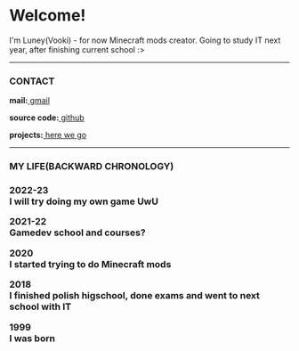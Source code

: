 <h1>Welcome!</h1>
<p>I'm Luney(Vooki) - for now Minecraft mods creator. Going to study IT next year, after finishing current school :></p>

<hr>

<h3>CONTACT</h3>
  <p><b>mail:</b><a href="mailto:leafinkek@gmail.com"> gmail</a></p>
  <p><b>source code:</b><a href="https://github.com/Vooki"> github</a></p>
  <p><b>projects:</b><a href="/projects"> here we go</a></p>
  
<hr>
  
<h3>MY LIFE(BACKWARD CHRONOLOGY)<h3>
  <p><b>2022-23</b><br>
    I will try doing my own game UwU</p>
  <p><b>2021-22</b><br>
    Gamedev school and courses?</p>
  <p><b>2020</b><br>
    I started trying to do Minecraft mods</p>
  <p><b>2018</b><br>
    I finished polish higschool, done exams and went to next school with IT</p>
  <p><b>1999</b><br>
    I was born</p>
